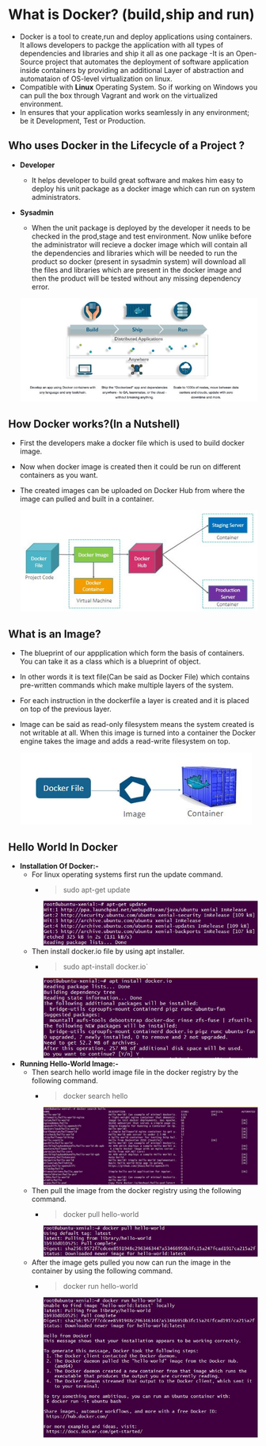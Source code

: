 # What is Docker? (build,ship and run)

- Docker is a tool to create,run and deploy applications using containers. It allows developers to packge the application with all types of dependencies and libraries and ship it all as one package
-It is an Open-Source project that automates the deployment of software application inside containers by providing an additional Layer of abstraction and automataion of OS-level virtualization on linux.
- Compatible with **Linux** Operating System. So if working on Windows you can pull the box through Vagrant and work on the virtualized environment.
- In ensures that your application works seamlessly in any environment; be it Development, Test or Production.

## Who uses Docker in the Lifecycle of a Project ?

- **Developer**
	- It helps developer to build great software and makes him easy to deploy his unit package as a docker image which can run on system administrators.
	
- **Sysadmin**
	- When the unit package is deployed by the developer it needs to be checked in the prod,stage and test environment. Now unlike before the administrator will recieve a docker image which will contain all the dependencies and libraries which will be needed to run the product so docker (present in sysadmin system) will download all the files and libraries which are present in the docker image and then the product will be tested without any missing dependency error.
	
	![img](https://github.com/PrajjawalBanati/Application-Containerization-Using-Docker/blob/master/Outputs/Docker_Introduction(Step-1).JPG)
	
## How Docker works?(In a Nutshell)

- First the developers make a docker file which is used to build docker image. 
- Now when docker image is created then it could be run on different containers as you want.
- The created images can be uploaded on Docker Hub from where the image can pulled and built in a container.
	
	![img](https://github.com/PrajjawalBanati/Application-Containerization-Using-Docker/blob/master/Outputs/Docker_Introduction(Step-2).JPG)

## What is an Image?

- The blueprint of our appplication which form the basis of containers. You can take it as a class which is a blueprint of object. 
- In other words it is text file(Can be said as Docker File) which contains pre-written commands which make multiple layers of the system.
- For each instruction in the dockerfile a layer is created and it is placed on top of the previous layer.
- Image can be said as read-only filesystem means the system created is not writable at all. When this image is turned into a container the Docker engine takes the image and adds a read-write filesystem on top.

	![img](https://github.com/PrajjawalBanati/Application-Containerization-Using-Docker/blob/master/Outputs/Docker_Introduction(Step-3).JPG)

## Hello World In Docker

- **Installation Of Docker:-**
	- For linux operating systems first run the update command.<br>
		- > sudo apt-get update
		  >
			![img_0](https://github.com/PrajjawalBanati/Application-Containerization-Using-Docker/blob/master/Outputs/Docker_Install(Step-1).JPG)
	- Then install docker.io file by using apt installer.<br>
		- > sudo apt-install docker.io`
		  >	
			![img_1](https://github.com/PrajjawalBanati/Application-Containerization-Using-Docker/blob/master/Outputs/Docker_Install(Step-2).JPG)
- **Running Hello-World Image:-**
	- Then search hello world image file in the docker registry by the following command.<br>
		- > docker search hello
		  >	
			![img_3](https://github.com/PrajjawalBanati/Application-Containerization-Using-Docker/blob/master/Outputs/Docker_Install(Step-4).JPG)
	- Then pull the image from the docker registry using the following command.<br>
		- > docker pull hello-world
		  >	
			![img_2](https://github.com/PrajjawalBanati/Application-Containerization-Using-Docker/blob/master/Outputs/Docker_Install(Step-5).JPG)
	- After the image gets pulled you now can run the image in the container by using the following command.<br>
		- > docker run hello-world
		  >	
			![img_4](https://github.com/PrajjawalBanati/Application-Containerization-Using-Docker/blob/master/Outputs/Docker_Install(Step-3).JPG)


